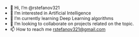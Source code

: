 - 👋 Hi, I’m @rstefanov321
- 👀 I’m interested in Artificial Intelligence 
- 🌱 I’m currently learning Deep Learning algorithms
- 💞️ I’m looking to collaborate on projects related on the topic. 
- 📫 How to reach me rstefanov321@gmail.com

<!---
rstefanov321/rstefanov321 is a ✨ special ✨ repository because its `README.md` (this file) appears on your GitHub profile.
You can click the Preview link to take a look at your changes.
--->
